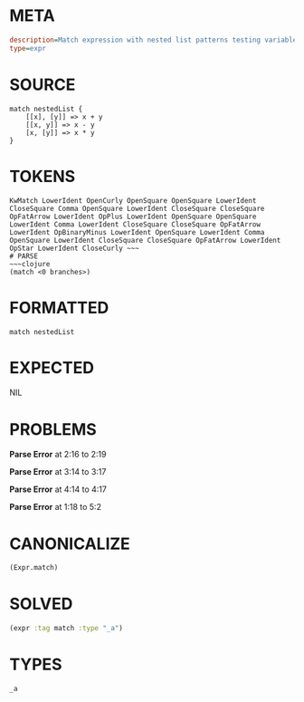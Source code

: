 # META
~~~ini
description=Match expression with nested list patterns testing variable scoping
type=expr
~~~
# SOURCE
~~~roc
match nestedList {
    [[x], [y]] => x + y
    [[x, y]] => x - y  
    [x, [y]] => x * y
}
~~~
# TOKENS
~~~text
KwMatch LowerIdent OpenCurly OpenSquare OpenSquare LowerIdent CloseSquare Comma OpenSquare LowerIdent CloseSquare CloseSquare OpFatArrow LowerIdent OpPlus LowerIdent OpenSquare OpenSquare LowerIdent Comma LowerIdent CloseSquare CloseSquare OpFatArrow LowerIdent OpBinaryMinus LowerIdent OpenSquare LowerIdent Comma OpenSquare LowerIdent CloseSquare CloseSquare OpFatArrow LowerIdent OpStar LowerIdent CloseCurly ~~~
# PARSE
~~~clojure
(match <0 branches>)
~~~
# FORMATTED
~~~roc
match nestedList
~~~
# EXPECTED
NIL
# PROBLEMS
**Parse Error**
at 2:16 to 2:19

**Parse Error**
at 3:14 to 3:17

**Parse Error**
at 4:14 to 4:17

**Parse Error**
at 1:18 to 5:2

# CANONICALIZE
~~~clojure
(Expr.match)
~~~
# SOLVED
~~~clojure
(expr :tag match :type "_a")
~~~
# TYPES
~~~roc
_a
~~~
